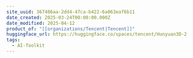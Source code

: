 ```yaml
---
site_uuid: 367486aa-2dd4-47ca-b422-6a063eaf6b11
date_created: 2025-03-24T00:00:00.000Z
date_modified: 2025-04-12
product_of: "[[organizations/Tencent|Tencent]]"
huggingface_url: https://huggingface.co/spaces/tencent/Hunyuan3D-2
tags:
  - AI-Toolkit
---
```











































